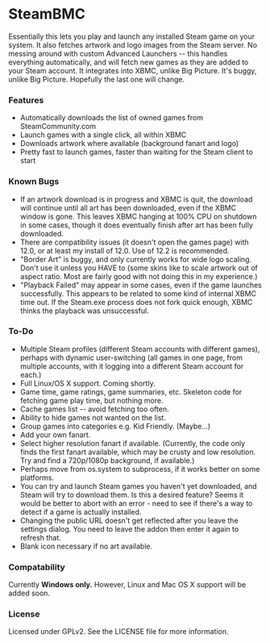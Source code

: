 SteamBMC
========

Essentially this lets you play and launch any installed Steam game on your system. It also fetches artwork and logo images from the Steam server. No messing around with custom Advanced Launchers -- this handles everything automatically, and will fetch new games as they are added to your Steam account. It integrates into XBMC, unlike Big Picture. It's buggy, unlike Big Picture. Hopefully the last one will change.

### Features
- Automatically downloads the list of owned games from SteamCommunity.com
- Launch games with a single click, all within XBMC
- Downloads artwork where available (background fanart and logo)
- Pretty fast to launch games, faster than waiting for the Steam client to start

### Known Bugs
- If an artwork download is in progress and XBMC is quit, the download will continue until all art has been downloaded, even if the XBMC window is gone. This leaves XBMC hanging at 100% CPU on shutdown in some cases, though it does eventually finish after art has been fully downloaded.
- There are compatibility issues (it doesn't open the games page) with 12.0, or at least my install of 12.0. Use of 12.2 is recommended.
- "Border Art" is buggy, and only currently works for wide logo scaling. Don't use it unless you HAVE to (some skins like to scale artwork out of aspect ratio. Most are fairly good with not doing this in my experience.)
- "Playback Failed" may appear in some cases, even if the game launches successfully. This appears to be related to some kind of internal XBMC time out. If the Steam.exe process does not fork quick enough, XBMC thinks the playback was unsuccessful.


### To-Do
- Multiple Steam profiles (different Steam accounts with different games), perhaps with dynamic user-switching (all games in one page, from multiple accounts, with it logging into a different Steam account for each.)
- Full Linux/OS X support. Coming shortly.
- Game time, game ratings, game summaries, etc. Skeleton code for fetching game play time, but nothing more.
- Cache games list -- avoid fetching too often.
- Ability to hide games not wanted on the list.
- Group games into categories e.g. Kid Friendly. (Maybe...)
- Add your own fanart.
- Select higher resolution fanart if available. (Currently, the code only finds the first fanart available, which may be crusty and low resolution. Try and find a 720p/1080p background, if available.)
- Perhaps move from os.system to subprocess, if it works better on some platforms.
- You can try and launch Steam games you haven't yet downloaded, and Steam will try to download them. Is this a desired feature? Seems it would be better to abort with an error - need to see if there's a way to detect if a game is actually installed.
- Changing the public URL doesn't get reflected after you leave the settings dialog. You need to leave the addon then enter it again to refresh that.
- Blank icon necessary if no art available.

### Compatability
Currently **Windows only.** However, Linux and Mac OS X support will be added soon.


### License
Licensed under GPLv2. See the LICENSE file for more information.